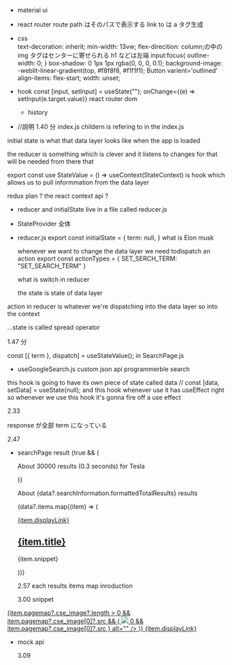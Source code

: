 - material ui
- react router
  route path はそのパスで表示する
  link to は a タグ生成
- css  
   text-decoration: inherit;
  min-width: 13vw;
  flex-direcition: column;の中の img タグはセンターに寄せられる h1 などは左端
  input:focus{
  outline-width: 0;
  }
  box-shadow: 0 1px 1px rgba(0, 0, 0, 0.1);
  background-image: -weblit-linear-gradient(top, #f8f8f8, #f1f1f1);
  Button varient='outlined'
  align-items: flex-start;
  width: unset;

- hook
  const [input, setInput] = useState("");
  onChange={(e) => setInput(e.target.value)}
  react router dom

  - history

- <StateProvider initialState={initialState}  reducer={reducer} /> //説明 1.40 分 index.js
  childern is refering to <App /> in the index.js

initial state is what that data layer looks like when the app is loaded

the reducer is something which is clever and it listens to changes for that will be needed from there that

export const use StateValue = () => useContext(StateContext)
is hook which allows us to pull informmation from the data layer

redux plan ? the react context api ?

- reducer and initialState live in a file called reducer.js

- StateProvider 全体

- reducer.js
  export const initialState = {
  term: null,
  }
  what is Elon musk

  whenever we want to change the data layer
  we need todispatch an action
  export const actionTypes = {
  SET_SERCH_TERM: "SET_SEARCH_TERM"
  }

  what is switch in reducer

  the state is state of data layer

action in reducer is whatever we're dispatching into the data layer so into the context

...state is called spread operator

1.47 分

const [{ term }, dispatch] = useStateValue(); in SearchPage.js

- useGoogleSearch.js
  custom json api
  programmerble search

this hook is going to have its own piece of state called data
// const [data, setData] = useState(null);
and this hook whenever use it has useEffect right so whenever we use this hook it's gonna fire off a use effect

2.33

response が全部 term になっている

2.47

- searchPage result
  {true && (
    <div className="searchPage__results">
    <p className="searchPage__resultCount">
    About 30000 results (0.3 seconds) for Tesla
    </p>
    </div>
    )}

  About {data?.searchInformation.formattedTotalResults} results

  {data?.items.map((item) => (
  <div className="searchPage__result">
  <a href={item.link}>{item.displayLink}</a>
  <a className="serchPage__resultTitle" href={item.link}>
  <h2>{item.title}</h2>
  </a>
  <p className="serchPage__resultSnippet">{item.snippet}</p>
  </div>
  ))}

  2.57 each results items map inroduction

  3.00 snippet

<a href={item.link}>
                {item.pagemap?.cse_image?.length > 0 &&
                  item.pagemap?.cse_image[0]?.src && (
                    <img
                      className="serchPage__resultImage"
                      src={
                        item.pagemap?.cse_image?.length > 0 &&
                        item.pagemap?.cse_image[0]?.src
                      }
                      alt=""
                    />
                  )}
                {item.displayLink}
</a>

- mock api

  3.09
